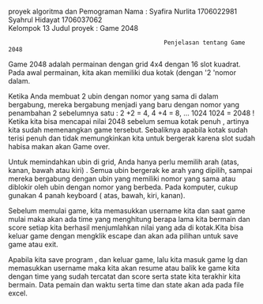 proyek algoritma dan Pemograman
Nama : Syafira Nurlita	1706022981		
       Syahrul Hidayat	1706037062		
Kelompok 13 
Judul proyek : Game 2048


                                                Penjelasan tentang Game 2048 
                                                
  Game 2048 adalah permainan dengan grid 4x4 dengan 16 slot kuadrat. Pada awal permainan, kita akan memiliki dua kotak (dengan '2 'nomor dalam.

  Ketika Anda membuat 2 ubin dengan nomor yang sama di dalam bergabung, mereka bergabung menjadi yang baru  dengan nomor yang penambahan 2 sebelumnya satu : 2 +2 = 4, 4 +4 = 8, ... 1024 1024 = 2048 ! Ketika kita bisa mencapai nilai 2048 sebelum semua kotak penuh , artinya kita sudah memenangkan game tersebut. Sebaliknya apabila kotak sudah terisi penuh dan tidak memungkinkan kita untuk bergerak karena slot sudah habisa makan akan Game over.

  Untuk memindahkan ubin di grid, Anda hanya perlu memilih arah  (atas, kanan, bawah atau kiri) . Semua ubin bergerak ke arah yang dipilih, sampai mereka bergabung dengan ubin yang memiliki nomor yang sama atau diblokir oleh ubin dengan nomor yang berbeda.
Pada komputer, cukup  gunakan 4 panah keyboard ( atas, bawah, kiri, kanan).

  Sebelum memulai game, kita memasukkan username kita dan saat game mulai maka akan ada time yang menghitung berapa lama kita bermain dan score setiap kita berhasil menjumlahkan nilai yang ada di kotak.Kita bisa keluar game dengan mengklik escape dan akan ada pilihan untuk save game atau exit.

  Apabila kita save program , dan keluar game, lalu kita masuk game lg dan memasukkan username maka kita akan resume atau balik ke game kita dengan time yang sudah tercatat dan score serta state kita terakhir kita bermain. Data pemain dan waktu serta time dan state akan ada pada file excel.
